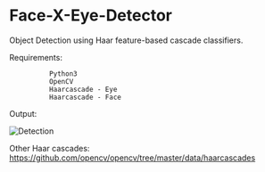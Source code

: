 # Face-X-Eye-Detector
Object Detection using Haar feature-based cascade classifiers.

Requirements: 
              
              Python3
              OpenCV
              Haarcascade - Eye
              Haarcascade - Face
              
Output:

 ![Detection](https://user-images.githubusercontent.com/26631311/46968562-25758080-d0d1-11e8-9f8d-bf27136d693b.png)

Other Haar cascades: https://github.com/opencv/opencv/tree/master/data/haarcascades
